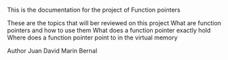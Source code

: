 This is the documentation for the project of Function pointers

These are the topics that will ber reviewed on this project
What are function pointers and how to use them
What does a function pointer exactly hold
Where does a function pointer point to in the virtual memory

Author
Juan David Marin Bernal